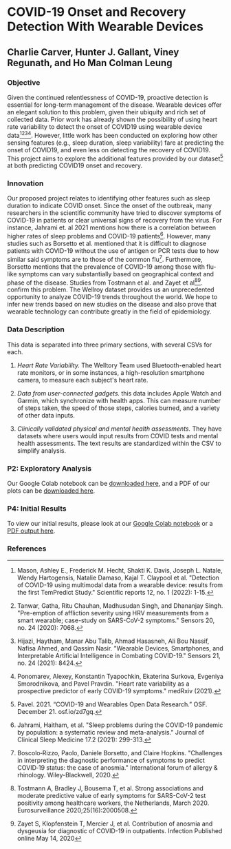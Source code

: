 # COVID-19 Onset and Recovery Detection With Wearable Devices   
## Charlie Carver, Hunter J. Gallant, Viney Regunath, and Ho Man Colman Leung

### Objective

Given the continued relentlessness of COVID-19, proactive detection is essential for long-term management of the disease. Wearable devices offer an elegant solution to this problem, given their ubiquity and rich set of collected data. Prior work has already shown the possibility of using heart rate variability to detect the onset of COVID19 using wearable device data[^r1][^r2][^r3][^r4]. However, little work has been conducted on exploring how other sensing features (e.g., sleep duration, sleep variability) fare at predicting the onset of COVID19, and even less on detecting the recovery of COVID19. This project aims to explore the additional features provided by our dataset[^r5] at both predicting COVID19 onset and recovery.

### Innovation

Our proposed project relates to identifying other features such as sleep duration to indicate COVID onset. Since the onset of the outbreak, many researchers in the scientific community have tried to discover symptoms of COVID-19 in patients or clear universal signs of recovery from the virus. For instance, Jahrami et. al 2021 mentions how there is a correlation between higher rates of sleep problems and COVID-19 patients[^r6]. However, many studies such as Borsetto et al. mentioned that it is difficult to diagnose patients with COVID-19 without the use of antigen or PCR tests due to how similar said symptoms are to those of the common flu[^r7]. Furthermore, Borsetto mentions that the prevalence of COVID-19 among those with flu-like symptoms can vary substantially based on geographical context and phase of the disease. Studies from Tostmann et al. and  Zayet et al[^r8][^r9]. confirm this problem. The Wellroy dataset provides us an unprecedented opportunity to analyze COVID-19 trends throughout the world. We hope to infer new trends based on new studies on the disease and also prove that wearable technology can contribute greatly in the field of epidemiology. 


### Data Description

This data is separated into three primary sections, with several CSVs for each.

1. *Heart Rate Variability.* The Welltory Team used Bluetooth-enabled heart rate monitors, or in some instances, a high-resolution smartphone camera, to measure each subject's heart rate.

2. *Data from user-connected gadgets.* this data includes Apple Watch and Garmin, which synchronize with health apps. This can measure number of steps taken, the speed of those steps, calories burned, and a variety of other data inputs. 

3. *Clinically validated physical and mental health assessments.* They have datasets where users would input results from COVID tests and mental health assessments. The text results are standardized within the CSV to simplify analysis.

### P2: Exploratory Analysis

Our Google Colab notebook can be [downloaded here](p2.ipynb), and a PDF of our plots can be [downloaded here](p2.pdf). 

### P4: Initial Results

To view our initial results, please look at our [Google Colab notebook](p4.ipynb) or a [PDF output here](p4.pdf).

### References

[^r1]: Mason, Ashley E., Frederick M. Hecht, Shakti K. Davis, Joseph L. Natale, Wendy Hartogensis, Natalie Damaso, Kajal T. Claypool et al. "Detection of COVID-19 using multimodal data from a wearable device: results from the first TemPredict Study." Scientific reports 12, no. 1 (2022): 1-15.
[^r2]: Tanwar, Gatha, Ritu Chauhan, Madhusudan Singh, and Dhananjay Singh. "Pre-emption of affliction severity using HRV measurements from a smart wearable; case-study on SARS-CoV-2 symptoms." Sensors 20, no. 24 (2020): 7068.
[^r3]: Hijazi, Haytham, Manar Abu Talib, Ahmad Hasasneh, Ali Bou Nassif, Nafisa Ahmed, and Qassim Nasir. "Wearable Devices, Smartphones, and Interpretable Artificial Intelligence in Combating COVID-19." Sensors 21, no. 24 (2021): 8424.
[^r4]: Ponomarev, Alexey, Konstantin Tyapochkin, Ekaterina Surkova, Evgeniya Smorodnikova, and Pavel Pravdin. "Heart rate variability as a prospective predictor of early COVID-19 symptoms." medRxiv (2021).
[^r5]: Pavel. 2021. “COVID-19 and Wearables Open Data Research.” OSF. December 21. osf.io/zd7gq.
[^r6]:  Jahrami, Haitham, et al. "Sleep problems during the COVID-19 pandemic by population: a systematic review and meta-analysis." Journal of Clinical Sleep Medicine 17.2 (2021): 299-313.
[^r7]:   Boscolo‐Rizzo, Paolo, Daniele Borsetto, and Claire Hopkins. "Challenges in interpreting the diagnostic performance of symptoms to predict COVID‐19 status: the case of anosmia." International forum of allergy & rhinology. Wiley-Blackwell, 2020.
[^r8]: Tostmann A, Bradley J, Bousema T, et al. Strong associations and moderate predictive value of early symptoms for SARS-CoV-2 test positivity among healthcare workers, the Netherlands, March 2020. Eurosurveillance 2020;25(16):2000508. 
[^r9]: Zayet S, Klopfenstein T, Mercier J, et al. Contribution of anosmia and dysgeusia for diagnostic of COVID-19 in outpatients. Infection Published online May 14, 2020

